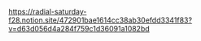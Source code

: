 https://radial-saturday-f28.notion.site/472901bae1614cc38ab30efdd3341f83?v=d63d056d4a284f759c1d36091a1082bd